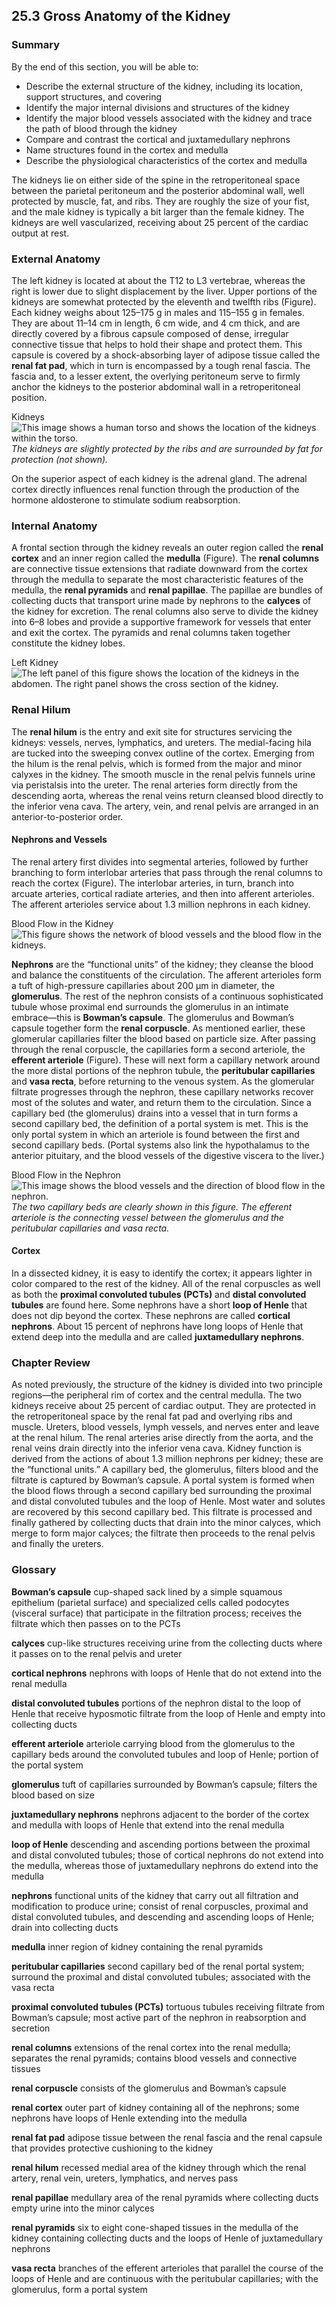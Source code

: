 ##  25.3 Gross Anatomy of the Kidney 

### Summary

By the end of this section, you will be able to: 

  - Describe the external structure of the kidney, including its location, support structures, and covering
  - Identify the major internal divisions and structures of the kidney
  - Identify the major blood vessels associated with the kidney and trace the path of blood through the kidney
  - Compare and contrast the cortical and juxtamedullary nephrons
  - Name structures found in the cortex and medulla
  - Describe the physiological characteristics of the cortex and medulla

The kidneys lie on either side of the spine in the retroperitoneal space between the parietal peritoneum and the posterior abdominal wall, well protected by muscle, fat, and ribs. They are roughly the size of your fist, and the male kidney is typically a bit larger than the female kidney. The kidneys are well vascularized, receiving about 25 percent of the cardiac output at rest.

### External Anatomy

The left kidney is located at about the T12 to L3 vertebrae, whereas the right is lower due to slight displacement by the liver. Upper portions of the kidneys are somewhat protected by the eleventh and twelfth ribs (Figure). Each kidney weighs about 125–175 g in males and 115–155 g in females. They are about 11–14 cm in length, 6 cm wide, and 4 cm thick, and are directly covered by a fibrous capsule composed of dense, irregular connective tissue that helps to hold their shape and protect them. This capsule is covered by a shock-absorbing layer of adipose tissue called the **renal fat pad**, which in turn is encompassed by a tough renal fascia. The fascia and, to a lesser extent, the overlying peritoneum serve to firmly anchor the kidneys to the posterior abdominal wall in a retroperitoneal position.

Kidneys ![This image shows a human torso and shows the location of the kidneys within the torso.][1] _The kidneys are slightly protected by the ribs and are surrounded by fat for protection (not shown)._

On the superior aspect of each kidney is the adrenal gland. The adrenal cortex directly influences renal function through the production of the hormone aldosterone to stimulate sodium reabsorption.

### Internal Anatomy

A frontal section through the kidney reveals an outer region called the **renal cortex** and an inner region called the **medulla** (Figure). The **renal columns** are connective tissue extensions that radiate downward from the cortex through the medulla to separate the most characteristic features of the medulla, the **renal pyramids** and **renal papillae**. The papillae are bundles of collecting ducts that transport urine made by nephrons to the **calyces** of the kidney for excretion. The renal columns also serve to divide the kidney into 6–8 lobes and provide a supportive framework for vessels that enter and exit the cortex. The pyramids and renal columns taken together constitute the kidney lobes.

Left Kidney ![The left panel of this figure shows the location of the kidneys in the abdomen. The right panel shows the cross section of the kidney.][2]

### Renal Hilum

The **renal hilum** is the entry and exit site for structures servicing the kidneys: vessels, nerves, lymphatics, and ureters. The medial-facing hila are tucked into the sweeping convex outline of the cortex. Emerging from the hilum is the renal pelvis, which is formed from the major and minor calyxes in the kidney. The smooth muscle in the renal pelvis funnels urine via peristalsis into the ureter. The renal arteries form directly from the descending aorta, whereas the renal veins return cleansed blood directly to the inferior vena cava. The artery, vein, and renal pelvis are arranged in an anterior-to-posterior order.

#### Nephrons and Vessels

The renal artery first divides into segmental arteries, followed by further branching to form interlobar arteries that pass through the renal columns to reach the cortex (Figure). The interlobar arteries, in turn, branch into arcuate arteries, cortical radiate arteries, and then into afferent arterioles. The afferent arterioles service about 1.3 million nephrons in each kidney.

Blood Flow in the Kidney ![This figure shows the network of blood vessels and the blood flow in the kidneys.][3]

**Nephrons** are the “functional units” of the kidney; they cleanse the blood and balance the constituents of the circulation. The afferent arterioles form a tuft of high-pressure capillaries about 200 µm in diameter, the **glomerulus**. The rest of the nephron consists of a continuous sophisticated tubule whose proximal end surrounds the glomerulus in an intimate embrace—this is **Bowman’s capsule**. The glomerulus and Bowman’s capsule together form the **renal corpuscle**. As mentioned earlier, these glomerular capillaries filter the blood based on particle size. After passing through the renal corpuscle, the capillaries form a second arteriole, the **efferent arteriole** (Figure). These will next form a capillary network around the more distal portions of the nephron tubule, the **peritubular capillaries** and **vasa recta**, before returning to the venous system. As the glomerular filtrate progresses through the nephron, these capillary networks recover most of the solutes and water, and return them to the circulation. Since a capillary bed (the glomerulus) drains into a vessel that in turn forms a second capillary bed, the definition of a portal system is met. This is the only portal system in which an arteriole is found between the first and second capillary beds. (Portal systems also link the hypothalamus to the anterior pituitary, and the blood vessels of the digestive viscera to the liver.)

Blood Flow in the Nephron ![This image shows the blood vessels and the direction of blood flow in the nephron.][4] _The two capillary beds are clearly shown in this figure. The efferent arteriole is the connecting vessel between the glomerulus and the peritubular capillaries and vasa recta._

#### Cortex

In a dissected kidney, it is easy to identify the cortex; it appears lighter in color compared to the rest of the kidney. All of the renal corpuscles as well as both the **proximal convoluted tubules (PCTs)** and **distal convoluted tubules** are found here. Some nephrons have a short **loop of Henle** that does not dip beyond the cortex. These nephrons are called **cortical nephrons**. About 15 percent of nephrons have long loops of Henle that extend deep into the medulla and are called **juxtamedullary nephrons**.

### Chapter Review

As noted previously, the structure of the kidney is divided into two principle regions—the peripheral rim of cortex and the central medulla. The two kidneys receive about 25 percent of cardiac output. They are protected in the retroperitoneal space by the renal fat pad and overlying ribs and muscle. Ureters, blood vessels, lymph vessels, and nerves enter and leave at the renal hilum. The renal arteries arise directly from the aorta, and the renal veins drain directly into the inferior vena cava. Kidney function is derived from the actions of about 1.3 million nephrons per kidney; these are the “functional units.” A capillary bed, the glomerulus, filters blood and the filtrate is captured by Bowman’s capsule. A portal system is formed when the blood flows through a second capillary bed surrounding the proximal and distal convoluted tubules and the loop of Henle. Most water and solutes are recovered by this second capillary bed. This filtrate is processed and finally gathered by collecting ducts that drain into the minor calyces, which merge to form major calyces; the filtrate then proceeds to the renal pelvis and finally the ureters.

### Glossary

**Bowman’s capsule** cup-shaped sack lined by a simple squamous epithelium (parietal surface) and specialized cells called podocytes (visceral surface) that participate in the filtration process; receives the filtrate which then passes on to the PCTs

**calyces** cup-like structures receiving urine from the collecting ducts where it passes on to the renal pelvis and ureter

**cortical nephrons** nephrons with loops of Henle that do not extend into the renal medulla

**distal convoluted tubules** portions of the nephron distal to the loop of Henle that receive hyposmotic filtrate from the loop of Henle and empty into collecting ducts

**efferent arteriole** arteriole carrying blood from the glomerulus to the capillary beds around the convoluted tubules and loop of Henle; portion of the portal system

**glomerulus** tuft of capillaries surrounded by Bowman’s capsule; filters the blood based on size

**juxtamedullary nephrons** nephrons adjacent to the border of the cortex and medulla with loops of Henle that extend into the renal medulla

**loop of Henle** descending and ascending portions between the proximal and distal convoluted tubules; those of cortical nephrons do not extend into the medulla, whereas those of juxtamedullary nephrons do extend into the medulla

**nephrons** functional units of the kidney that carry out all filtration and modification to produce urine; consist of renal corpuscles, proximal and distal convoluted tubules, and descending and ascending loops of Henle; drain into collecting ducts

**medulla** inner region of kidney containing the renal pyramids

**peritubular capillaries** second capillary bed of the renal portal system; surround the proximal and distal convoluted tubules; associated with the vasa recta

**proximal convoluted tubules (PCTs)** tortuous tubules receiving filtrate from Bowman’s capsule; most active part of the nephron in reabsorption and secretion

**renal columns** extensions of the renal cortex into the renal medulla; separates the renal pyramids; contains blood vessels and connective tissues

**renal corpuscle** consists of the glomerulus and Bowman’s capsule

**renal cortex** outer part of kidney containing all of the nephrons; some nephrons have loops of Henle extending into the medulla

**renal fat pad** adipose tissue between the renal fascia and the renal capsule that provides protective cushioning to the kidney

**renal hilum** recessed medial area of the kidney through which the renal artery, renal vein, ureters, lymphatics, and nerves pass

**renal papillae** medullary area of the renal pyramids where collecting ducts empty urine into the minor calyces

**renal pyramids** six to eight cone-shaped tissues in the medulla of the kidney containing collecting ducts and the loops of Henle of juxtamedullary nephrons

**vasa recta** branches of the efferent arterioles that parallel the course of the loops of Henle and are continuous with the peritubular capillaries; with the glomerulus, form a portal system

   [1]: https://cnx.org/resources/f15bca75f9c7a67465765179b4e03749012f1a7d/2608_Kidney_Position_in_Abdomen.jpg
   [2]: https://cnx.org/resources/ffe5ed4530aa183540afdd1c9b995f5246660b05/2610_The_Kidney.jpg
   [3]: https://cnx.org/resources/1e6d63f8cf32a70217618e2e8afba94d703bc3d5/2612_Blood_Flow_in_the_Kidneys.jpg
   [4]: https://cnx.org/resources/0256c23389107b4cd616863cbb3ef36fac71a377/2611_Blood_Flow_in_the_Nephron.jpg

